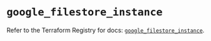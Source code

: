 # `google_filestore_instance`

Refer to the Terraform Registry for docs: [`google_filestore_instance`](https://registry.terraform.io/providers/hashicorp/google-beta/6.18.1/docs/resources/google_filestore_instance).
